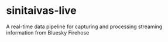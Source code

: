 # sinitaivas-live
A real-time data pipeline for capturing and processing streaming information from Bluesky Firehose
